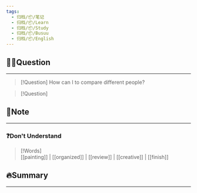 ```yaml
---
tags:
  - 归档/📦/笔记
  - 归档/📦/Learn
  - 归档/📦/Study
  - 归档/📦/Busuu
  - 归档/📦/English
---
```


## 🙋‍♀️Question

---

> [!Question] How can I to compare different people?

> [!Question]

## 📝Note

---

### ❓Don't Understand

> [!Words]  
> [[painting]] | [[organized]] | [[review]] | [[creative]] | [[finish]]

## 🔥Summary

---
